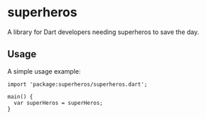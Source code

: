 # superheros

A library for Dart developers needing superheros to save the day.

## Usage

A simple usage example:

    import 'package:superheros/superheros.dart';

    main() {
      var superHeros = superHeros;
    }
